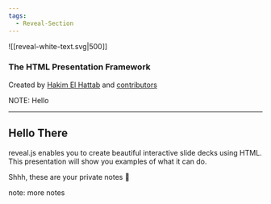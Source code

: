 ```yaml
---
tags:
  - Reveal-Section
---
```


![[reveal-white-text.svg|500]]

### The HTML Presentation Framework

<style>
	.small-font{
		font-size: small;
	}
</style>

 Created by [Hakim El Hattab](http://hakim.se) and [contributors](https://github.com/hakimel/reveal.js/graphs/contributors)
 

 <!-- element class="small-font" -->
 <!-- .slide:  data-auto-animate data-auto-animate-easing="cubic-bezier(0.770, 0.000, 0.175, 1.000)" -->

NOTE: Hello 

---

## Hello There

reveal.js enables you to create beautiful interactive slide decks using HTML. This presentation will show you examples of what it can do.

<aside class="notes">
    Shhh, these are your private notes 📝
  </aside>


note: more notes